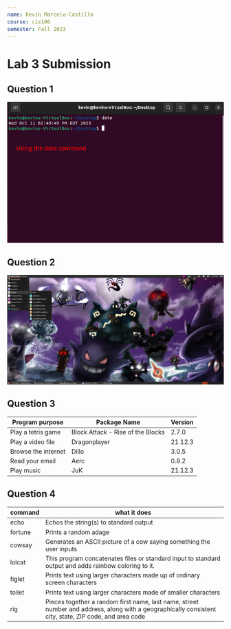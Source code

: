 ```yaml
---
name: Kevin Marcelo-Castillo
course: cis106
semester: Fall 2023
---
```

# Lab 3 Submission

## Question 1
![](pdf%20files/datecommand.png)

## Question 2
![](pdf%20files/ubuntu_system.png)

## Question 3
| Program purpose     | Package Name                      | Version |
| ------------------- | --------------------------------- | ------- |
| Play a tetris game  | Block Attack - Rise of the Blocks | 2.7.0   |
| Play a video file   | Dragonplayer                      | 21.12.3 |
| Browse the internet | Dillo                             | 3.0.5   |
| Read your email     | Aerc                              | 0.8.2   |
| Play music          | JuK                               | 21.12.3 |

## Question 4
| command | what it does                                                                                                                                            |
| ------- | ------------------------------------------------------------------------------------------------------------------------------------------------------- |
| echo    | Echos the string(s) to standard output                                                                                                                  |
| fortune | Prints a random adage                                                                                                                                   |
| cowsay  | Generates an ASCII picture of a cow saying something the user inputs                                                                                    |
| lolcat  | This program concatenates files or standard input to standard output and adds rainbow coloring to it.                                                    |
| figlet  | Prints text using larger characters made up of ordinary         screen  characters                                                                      |
| toilet  | Prints text using larger characters made of smaller characters                                                                                          |
| rig     | Pieces together a random first name, last name, street number and address, along with a geographically consistent city, state, ZIP code, and area  code |
